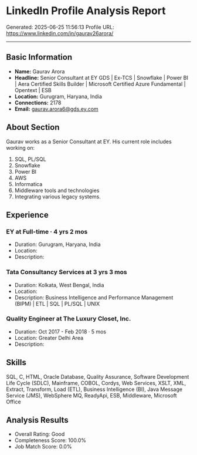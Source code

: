 # LinkedIn Profile Analysis Report
            
Generated: 2025-06-25 11:56:13
Profile URL: https://www.linkedin.com/in/gaurav26arora/

---

## Basic Information
- **Name:** Gaurav Arora
- **Headline:** Senior Consultant at EY GDS | Ex-TCS | Snowflake | Power BI | Aera Certified Skills Builder | Microsoft Certified Azure Fundamental | Opentext | ESB
- **Location:** Gurugram, Haryana, India
- **Connections:** 2178
- **Email:** gaurav.arora6@gds.ey.com

## About Section
Gaurav works as a Senior Consultant at EY. His current role includes working on:

1.  SQL, PL/SQL
2. Snowflake
3. Power BI
4. AWS
5. Informatica
6. Middleware tools and technologies
7. Integrating various legacy systems.

## Experience

### EY at Full-time · 4 yrs 2 mos
- Duration: Gurugram, Haryana, India
- Location: 
- Description: 

### Tata Consultancy Services at 3 yrs 3 mos
- Duration: Kolkata, West Bengal, India
- Location: 
- Description: Business Intelligence and Performance Management (BIPM) | ETL | SQL | PL/SQL | UNIX

### Quality Engineer at The Luxury Closet, Inc.
- Duration: Oct 2017 - Feb 2018 · 5 mos
- Location: Greater Delhi Area
- Description: 

## Skills
SQL, C, HTML, Oracle Database, Quality Assurance, Software Development Life Cycle (SDLC), Mainframe, COBOL, Cordys, Web Services, XSLT, XML, Extract, Transform, Load (ETL), Business Intelligence (BI), Java Message Service (JMS), WebSphere MQ, ReadyApi, ESB, Middleware, Microsoft Office

## Analysis Results

- Overall Rating: Good
- Completeness Score: 100.0%
- Job Match Score: 0.0%
